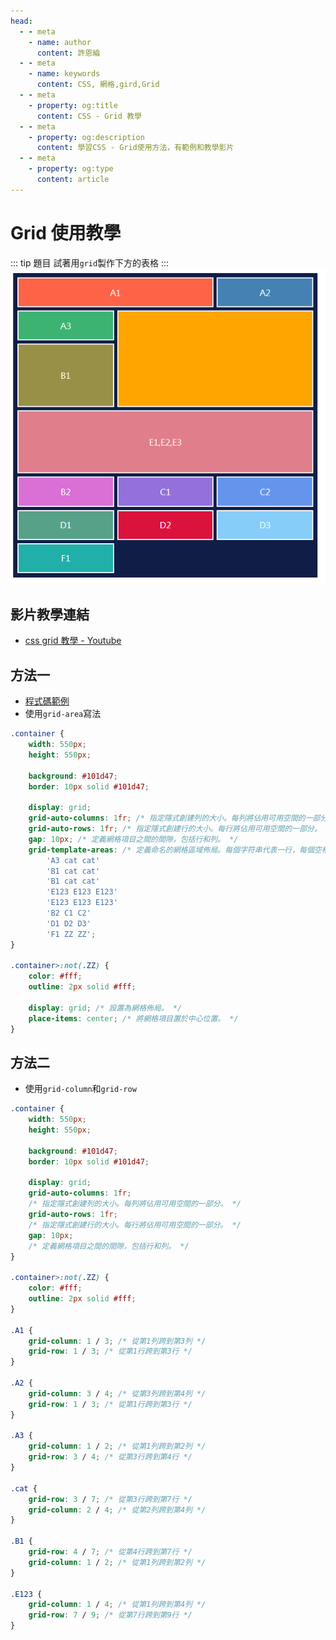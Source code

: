 ```yaml
---
head:
  - - meta
    - name: author
      content: 許恩綸
  - - meta
    - name: keywords
      content: CSS, 網格,gird,Grid
  - - meta
    - property: og:title
      content: CSS - Grid 教學
  - - meta
    - property: og:description
      content: 學習CSS - Grid使用方法，有範例和教學影片
  - - meta
    - property: og:type
      content: article
---
```


# Grid 使用教學

::: tip 題目
試著用`grid`製作下方的表格
:::
![alt text](../assets/basic/grid/image.png)

## 影片教學連結
- [css grid 教學 - Youtube](https://www.youtube.com/watch?v=jV2maiP0Z7s)

## 方法一
- [程式碼範例](https://github.com/ntub-dp/css-training/tree/main/grid-css)
- 使用`grid-area`寫法

```css
.container {
    width: 550px;
    height: 550px;

    background: #101d47;
    border: 10px solid #101d47;

    display: grid;
    grid-auto-columns: 1fr; /* 指定隱式創建列的大小。每列將佔用可用空間的一部分。 */
    grid-auto-rows: 1fr; /* 指定隱式創建行的大小。每行將佔用可用空間的一部分。 */
    gap: 10px; /* 定義網格項目之間的間隙，包括行和列。 */
    grid-template-areas: /* 定義命名的網格區域佈局。每個字符串代表一行，每個空格分隔的值代表一個區域。 */
        'A3 cat cat'
        'B1 cat cat'
        'B1 cat cat'
        'E123 E123 E123'
        'E123 E123 E123'
        'B2 C1 C2'
        'D1 D2 D3'
        'F1 ZZ ZZ';
}

.container>:not(.ZZ) {
    color: #fff;
    outline: 2px solid #fff;

    display: grid; /* 設置為網格佈局。 */
    place-items: center; /* 將網格項目置於中心位置。 */
}
```

## 方法二

- 使用`grid-column`和`grid-row`

```css
.container {
    width: 550px;
    height: 550px;

    background: #101d47;
    border: 10px solid #101d47;

    display: grid;
    grid-auto-columns: 1fr;
    /* 指定隱式創建列的大小。每列將佔用可用空間的一部分。 */
    grid-auto-rows: 1fr;
    /* 指定隱式創建行的大小。每行將佔用可用空間的一部分。 */
    gap: 10px;
    /* 定義網格項目之間的間隙，包括行和列。 */
}

.container>:not(.ZZ) {
    color: #fff;
    outline: 2px solid #fff;
}

.A1 {
    grid-column: 1 / 3; /* 從第1列跨到第3列 */
    grid-row: 1 / 3; /* 從第1行跨到第3行 */
}

.A2 {
    grid-column: 3 / 4; /* 從第3列跨到第4列 */
    grid-row: 1 / 3; /* 從第1行跨到第3行 */
}

.A3 {
    grid-column: 1 / 2; /* 從第1列跨到第2列 */
    grid-row: 3 / 4; /* 從第3行跨到第4行 */
}

.cat {
    grid-row: 3 / 7; /* 從第3行跨到第7行 */
    grid-column: 2 / 4; /* 從第2列跨到第4列 */
}

.B1 {
    grid-row: 4 / 7; /* 從第4行跨到第7行 */
    grid-column: 1 / 2; /* 從第1列跨到第2列 */
}

.E123 {
    grid-column: 1 / 4; /* 從第1列跨到第4列 */
    grid-row: 7 / 9; /* 從第7行跨到第9行 */
}
```